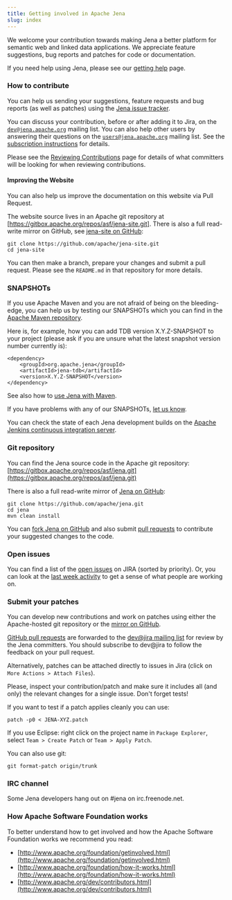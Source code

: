 ```yaml
---
title: Getting involved in Apache Jena
slug: index
---
```


We welcome your contribution towards making Jena a better platform for semantic web and linked data applications.
We appreciate feature suggestions, bug reports and patches for code or documentation.

If you need help using Jena, please see our [getting help](../help_and_support) page.

### How to contribute

You can help us sending your suggestions, feature requests and bug reports (as well as patches) using the [Jena issue tracker](https://issues.apache.org/jira/browse/JENA).

You can discuss your contribution, before or after adding it to Jira, on the [`dev@jena.apache.org`](mailto:dev@jena.apache.org) mailing list.
You can also help other users by answering their questions on the [`users@jena.apache.org`](mailto:users@jena.apache.org) mailing list.
See the [subscription instructions](../help_and_support) for details.

Please see the [Reviewing Contributions](reviewing_contributions.html) page for details of what committers will be looking for when reviewing contributions.

#### Improving the Website

You can also help us improve the documentation on this website via Pull Request.

The website source lives in an Apache git repository at [https://gitbox.apache.org/repos/asf/jena-site.git].  There is also a full read-write mirror on
GitHub, see [jena-site on GitHub](https://github.com/apache/jena-site):

    git clone https://github.com/apache/jena-site.git
    cd jena-site

You can then make a branch, prepare your changes and submit a pull request.  Please see the `README.md` in that repository for more details.

### SNAPSHOTs

If you use Apache Maven and you are not afraid of being on the bleeding-edge, you can help us by testing our SNAPSHOTs which you can find in the [Apache Maven repository](https://repository.apache.org/content/repositories/snapshots/org/apache/jena/).

Here is, for example, how you can add TDB version X.Y.Z-SNAPSHOT to your project (please ask if you are unsure what the latest snapshot version number currently is):

    <dependency>
        <groupId>org.apache.jena</groupId>
        <artifactId>jena-tdb</artifactId>
        <version>X.Y.Z-SNAPSHOT</version>
    </dependency>

See also how to [use Jena with Maven](/download/maven.html).

If you have problems with any of our SNAPSHOTs, [let us know](/help_and_support/).

You can check the state of each Jena development builds
on the [Apache Jenkins continuous integration server](https://builds.apache.org/pview/?match=Jena_.*).

### Git repository

You can find the Jena source code in the Apache git repository: 
[https://gitbox.apache.org/repos/asf/jena.git](https://gitbox.apache.org/repos/asf/jena.git)

There is also a full read-write mirror of [Jena on GitHub](https://github.com/apache/jena):

    git clone https://github.com/apache/jena.git
    cd jena
    mvn clean install

You can [fork Jena on GitHub](https://github.com/apache/jena/fork) and also submit [pull requests](https://github.com/apache/jena/pulls) to 
contribute your suggested changes to the code.

### Open issues

You can find a list of the [open issues](https://issues.apache.org/jira/secure/IssueNavigator.jspa?reset=true&jqlQuery=project+%3D+JENA+AND+status+%3D+Open+ORDER+BY+priority+DESC&mode=hide) on JIRA (sorted by priority).
Or, you can look at the [last week activity](https://issues.apache.org/jira/secure/QuickSearch.jspa?searchString=jena+updated:-1w) to get a sense of what people are working on.

### Submit your patches

You can develop new contributions and work on patches using either the
Apache-hosted git repository or the [mirror on GitHub](https://github.com/apache/jena
).  

[GitHub pull requests](https://github.com/apache/jena/pulls) are forwarded to the
[dev@jira mailing list](/help_and_support/) for review by the Jena committers. 
You should subscribe to dev@jira to follow the feedback on your pull request. 


Alternatively, patches can be attached directly to issues in Jira 
(click on `More Actions > Attach Files`).

Please, inspect your contribution/patch and make sure it includes all (and
only) the relevant changes for a single issue. Don't forget tests!

If you want to test if a patch applies cleanly you can use:

    patch -p0 < JENA-XYZ.patch

If you use Eclipse: right click on the project name in `Package Explorer`,
select `Team > Create Patch` or `Team > Apply Patch`.

You can also use git:

    git format-patch origin/trunk

### IRC channel

Some Jena developers hang out on #jena on irc.freenode.net.

### How Apache Software Foundation works

To better understand how to get involved and how the Apache Software Foundation works we recommend you read:

 * [http://www.apache.org/foundation/getinvolved.html](http://www.apache.org/foundation/getinvolved.html)
 * [http://www.apache.org/foundation/how-it-works.html](http://www.apache.org/foundation/how-it-works.html)
 * [http://www.apache.org/dev/contributors.html](http://www.apache.org/dev/contributors.html)